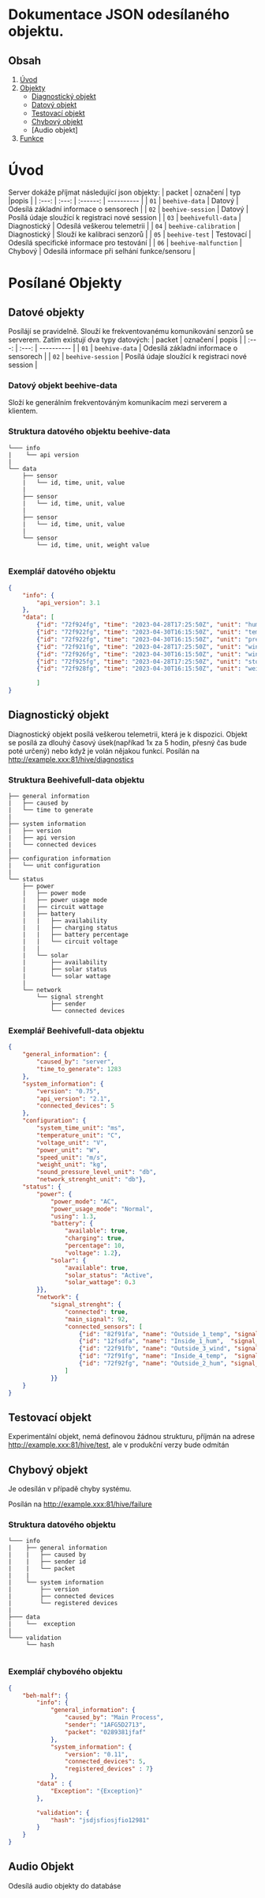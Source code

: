 # Dokumentace JSON odesílaného objektu.

## Obsah
1. [Úvod](#úvod)
2. [Objekty](#objekty)
     * [Diagnostický objekt](#diagnostický-objekt)
     * [Datový objekt](#datový-objekt)
     * [Testovací objekt](#testovací-objekt)
     * [Chybový objekt](#chybový-objekt)
     * [Audio objekt]
3. [Funkce](/Server-side/Examples_Documentation/functions.md)


# Úvod


Server dokáže příjmat následující json objekty:
| packet | označení | typ |popis |
| :---: | :---: | :------: | ---------- |
| `01` | `beehive-data` | Datový | Odesílá základní informace o sensorech |
| `02` | `beehive-session` | Datový | Posílá údaje sloužící k registraci nové session |
| `03` | `beehivefull-data` | Diagnostický | Odesílá veškerou telemetrii |
| `04` | `beehive-calibration` | Diagnostický | Slouží ke kalibraci senzorů |
| `05` | `beehive-test` | Testovací | Odesílá specifické informace pro testování |
| `06` | `beehive-malfunction` | Chybový | Odesílá informace při selhání funkce/sensoru |


# Posílané Objekty


## Datové objekty
Posílájí se pravidelně. Slouží ke frekventovanému komunikování senzorů se serverem.
Zatím existují dva typy datových: 
| packet | označení | popis |
| :---: | :---: | ---------- |
| `01` | `beehive-data` | Odesílá základní informace o sensorech |
| `02` | `beehive-session` | Posílá údaje sloužící k registraci nové session |


### Datový objekt beehive-data
Složí ke generálním frekventováným komunikacím mezi serverem a klientem.

### Struktura datového objektu beehive-data

```beehive full data
└─── info  
|    └── api version
|
└── data 
    ├── sensor 
    |   └── id, time, unit, value
    |
    ├── sensor 
    |   └── id, time, unit, value
    |
    ├── sensor 
    |   └── id, time, unit, value
    |
    └── sensor
        └── id, time, unit, weight value
    
```


### Exemplář datového objektu

```json
{
    "info": {
        "api_version": 3.1
    },
    "data": [
        {"id": "72f924fg", "time": "2023-04-28T17:25:50Z", "unit": "humidity", "value": 82},
        {"id": "72f922fg", "time": "2023-04-30T16:15:50Z", "unit": "temperature", "value": 82},
        {"id": "72f922fg", "time": "2023-04-30T16:15:50Z", "unit": "pressure", "value": 1002},
        {"id": "72f921fg", "time": "2023-04-28T17:25:50Z", "unit": "wind_speed", "value": 7},
        {"id": "72f926fg", "time": "2023-04-30T16:15:50Z", "unit": "wind_vane", "value": 190},
        {"id": "72f925fg", "time": "2023-04-28T17:25:50Z", "unit": "storm", "value": 1},
        {"id": "72f928fg", "time": "2023-04-30T16:15:50Z", "unit": "weight", "value": 120}

        ]
}

```




## Diagnostický objekt
Diagnostický objekt posílá veškerou telemetrii, která je k dispozici.
Objekt se posílá za dlouhý časový úsek(napříkad 1x za 5 hodin, přesný čas bude poté určený) nebo když je volán nějakou funkcí.
Posílán na http://example.xxx:81/hive/diagnostics



### Struktura Beehivefull-data objektu

```Beehive Diagnostics
├── general information 
|   ├── caused by    
|   └── time to generate
|
├── system information
|   ├── version
|   ├── api version
|   └── connected devices
|    
├── configuration information
|   └── unit configuration
|    
└── status
    ├── power
    |   ├── power mode
    |   ├── power usage mode
    |   ├── circuit wattage
    |   ├── battery
    |   |   ├── availability
    |   |   ├── charging status
    |   |   ├── battery percentage
    |   |   └── circuit voltage
    |   |
    |   └── solar
    |       ├── availability
    |       ├── solar status
    |       └── solar wattage
    |      
    └── network
        └── signal strenght
            ├── sender
            └── connected devices

```
### Exemplář Beehivefull-data objektu

```json
{
    "general_information": {
        "caused_by": "server",
        "time_to_generate": 1283
    },
    "system_information": {
        "version": "0.75",
        "api_version": "2.1",
        "connected_devices": 5
    },
    "configuration": {
        "system_time_unit": "ms",
        "temperature_unit": "C",
        "voltage_unit": "V",
        "power_unit": "W",
        "speed_unit": "m/s",
        "weight_unit": "kg",
        "sound_pressure_level_unit": "db",
        "network_strenght_unit": "db"},
    "status": {
        "power": {
            "power_mode": "AC",
            "power_usage_mode": "Normal",
            "using": 1.3,
            "battery": {
                "available": true,
                "charging": true,
                "percentage": 10,
                "voltage": 1.2},
            "solar": {
                "available": true,
                "solar_status": "Active",
                "solar_wattage": 0.3
        }},
        "network": {
            "signal_strenght": {
                "connected": true,
                "main_signal": 92,
                "connected_sensors": [
                    {"id": "82f91fa", "name": "Outside_1_temp", "signal_value": "0", "wired": true},
                    {"id": "12fsdfa", "name": "Inside_1_hum",  "signal_value": "0", "wired": true},
                    {"id": "22f91fb", "name": "Outside_3_wind", "signal_value": "30", "wired": false},
                    {"id": "72f91fg", "name": "Inside_4_temp",  "signal_value": "40", "wired": false},
                    {"id": "72f92fg", "name": "Outside_2_hum", "signal_value": "40", "wired": false}
                ]
            }}
    }
}
```







## Testovací objekt
Experimentální objekt, nemá definovou žádnou strukturu, příjmán na adrese
http://example.xxx:81/hive/test, ale v produkční verzy bude odmítán


## Chybový objekt
Je odesílán v případě chyby systému.

Posílán na http://example.xxx:81/hive/failure

### Struktura datového objektu

```beehive full data
└─── info 
|    ├── general information  
|    |   ├── caused by
|    |   ├── sender id
|    |   └── packet
|    |  
|    └── system information
|        ├── version
|        ├── connected devices
|        └── registered devices
|
├─── data 
|    └──  exception
|
└─── validation
     └── hash
    
```

### Exemplář chybového objektu
     
```json
{
    "beh-malf": {
        "info": {
            "general_information": {
                "caused_by": "Main Process",
                "sender": "1AFG5D2713",
                "packet": "0289381jfaf"
            },
            "system_information": {
                "version": "0.11",
                "connected_devices": 5,
                "registered_devices" : 7}
            },
        "data" : {
            "Exception": "{Exception}"
        },

        "validation": {
            "hash": "jsdjsfiosjfio12981"
        }
    }
}
```
## Audio Objekt
Odesílá audio objekty do databáse
